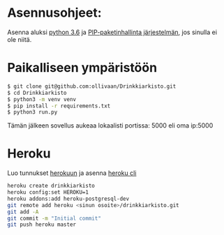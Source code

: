 
# Asennusohjeet:

Asenna aluksi [python 3.6](https://www.python.org/downloads/release/python-360/)  ja [PIP-paketinhallinta järjestelmän](https://pip.pypa.io/en/stable/reference/pip_download/), jos sinulla ei ole niitä.

# Paikalliseen ympäristöön


```bash
$ git clone git@github.com:ollivaan/Drinkkiarkisto.git
$ cd Drinkkiarkisto
$ python3 -m venv venv
$ pip install -r requirements.txt
$ python3 run.py
```


Tämän jälkeen sovellus aukeaa lokaalisti portissa: 5000
eli oma ip:5000

# Heroku
Luo tunnukset [herokuun](https://www.heroku.com/) ja asenna [heroku cli](https://devcenter.heroku.com/articles/heroku-cli) 

```bash
heroku create drinkkiarkisto
heroku config:set HEROKU=1
heroku addons:add heroku-postgresql-dev
git remote add heroku <sinun osoite>/drinkkiarkisto.git
git add -A
git commit -m "Initial commit"
git push heroku master
```



 

